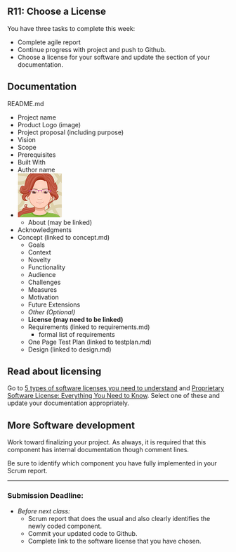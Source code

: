 ## R11: Choose a License

You have three tasks to complete this week:
- Complete agile report
- Continue progress with project and push to Github.
- Choose a license for your software and update the section of your documentation.

## Documentation

README.md
- Project name
- Product Logo (image)
- Project proposal (including purpose)
- Vision
- Scope
- Prerequisites
- Built With
- Author name
- ![Jan Avatar](jp-avatar-sm.png)
  - About (may be linked)
- Acknowledgments
- Concept (linked to concept.md)
    - Goals
    - Context
    - Novelty
    - Functionality
    - Audience
    - Challenges
    - Measures
    - Motivation
    - Future Extensions
    - *Other (Optional)*
  - **License (may need to be linked)**
  - Requirements (linked to requirements.md)
    - formal list of requirements
  - One Page Test Plan (linked to testplan.md)
  - Design (linked to design.md)

## Read about licensing
Go to [5 types of software licenses you need to understand](https://www.synopsys.com/blogs/software-security/5-types-of-software-licenses-you-need-to-understand/) and [Proprietary Software License: Everything You Need to Know](https://www.upcounsel.com/proprietary-software-license). Select one of these and update your documentation appropriately.

## More Software development

Work toward finalizing your project. As always, it is required that this component has internal documentation though comment lines.

Be sure to identify which component you have fully implemented in your Scrum report.

---
### Submission Deadline:
- *Before next class:*
  - Scrum report that does the usual and also clearly identifies the newly coded component.
  - Commit your updated code to Github.
  - Complete link to the software license that you have chosen.
